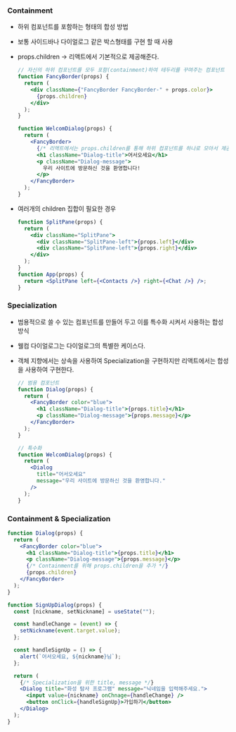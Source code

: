 ### Containment

- 하위 컴포넌트를 포함하는 형태의 합성 방법
- 보통 사이드바나 다이얼로그 같은 박스형태를 구현 할 때 사용
- props.children -> 리액트에서 기본적으로 제공해준다.

  ```jsx
  // 자신의 하위 컴포넌트를 모두 포함(containment)하여 테두리를 꾸며주는 컴포넌트
  function FancyBorder(props) {
    return (
      <div className={"FancyBorder FancyBorder-" + props.color}>
        {props.children}
      </div>
    );
  }

  function WelcomDialog(props) {
    return (
      <FancyBorder>
        {/* 리액트에서는 props.children를 통해 하위 컴포넌트를 하나로 모아서 제공해 준다. */}
        <h1 className="Dialog-title">어서오세요</h1>
        <p className="Dialog-message">
          우리 사이트에 방문하신 것을 환영합니다!
        </p>
      </FancyBorder>
    );
  }
  ```

- 여러개의 children 집합이 필요한 경우

  ```jsx
  function SplitPane(props) {
    return (
      <div className="SplitPane">
        <div className="SplitPane-left">{props.left}</div>
        <div className="SplitPane-left">{props.right}</div>
      </div>
    );
  }
  function App(props) {
    return <SplitPane left={<Contacts />} right={<Chat />} />;
  }
  ```

### Specialization

- 범용적으로 쓸 수 있는 컴포넌트를 만들어 두고 이를 특수화 시켜서 사용하는 합성 방식
- 웰컴 다이얼로그는 다이얼로그의 특별한 케이스다.
- 객체 지향에서는 상속을 사용하여 Specialization을 구현하지만 리액트에서는 합성을 사용하여 구현한다.

  ```jsx
  // 범용 컴포넌트
  function Dialog(props) {
    return (
      <FancyBorder color="blue">
        <h1 className="Dialog-title">{props.title}</h1>
        <p className="Dialog-message">{props.message}</p>
      </FancyBorder>
    );
  }

  // 특수화
  function WelcomDialog(props) {
    return (
      <Dialog
        title="어서오세요"
        message="우리 사이트에 방문하신 것을 환영합니다."
      />
    );
  }
  ```

### Containment & Specialization

```jsx
function Dialog(props) {
  return (
    <FancyBorder color="blue">
      <h1 className="Dialog-title">{props.title}</h1>
      <p className="Dialog-message">{props.message}</p>
      {/* Containment를 위해 props.children을 추가 */}
      {props.children}
    </FancyBorder>
  );
}

function SignUpDialog(props) {
  const [nickname, setNickname] = useState("");

  const handleChange = (event) => {
    setNickname(event.target.value);
  };

  const handleSignUp = () => {
    alert(`어서오세요, ${nickname}님`);
  };

  return (
    {/* Specialization을 위한 title, message */}
    <Dialog title="화성 탐사 프로그램" message="닉네임을 입력해주세요.">
      <input value={nickname} onChnage={handleChange} />
      <button onClick={handleSignUp}>가입하기</button>
    </Dialog>
  );
}
```
